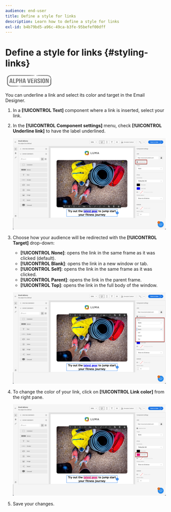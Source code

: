 ```yaml
---
audience: end-user
title: Define a style for links
description: Learn how to define a style for links
exl-id: b4b79bd5-a96c-49ca-b3fe-95befef00dff
---
```

# Define a style for links {#styling-links}

![](../assets/do-not-localize/badge.png)

You can underline a link and select its color and target in the Email Designer.

1. In a **[!UICONTROL Text]** component where a link is inserted, select your link.

1. In the **[!UICONTROL Component settings]** menu, check **[!UICONTROL Underline link]** to have the label underlined.

   ![](assets/link_1.png)

1. Choose how your audience will be redirected with the **[!UICONTROL Target]** drop-down:

    * **[!UICONTROL None]**: opens the link in the same frame as it was clicked (default).
    * **[!UICONTROL Blank]**: opens the link in a new window or tab.
    * **[!UICONTROL Self]**: opens the link in the same frame as it was clicked.
    * **[!UICONTROL Parent]**: opens the link in the parent frame.
    * **[!UICONTROL Top]**: opens the link in the full body of the window.

   ![](assets/link_2.png)

1. To change the color of your link, click on **[!UICONTROL Link color]** from the right pane.

   ![](assets/link_3.png)

1. Save your changes.
